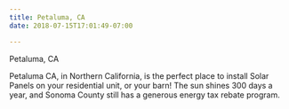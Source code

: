 ```yaml
---
title: Petaluma, CA
date: 2018-07-15T17:01:49-07:00

---
```

Petaluma, CA

Petaluma CA, in Northern California, is the perfect place to install Solar Panels on your residential unit, or your barn! The sun shines 300 days a year, and Sonoma County still has a generous energy tax rebate program.